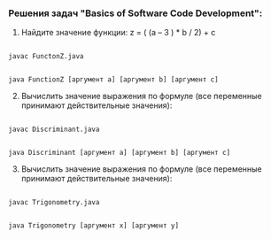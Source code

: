 ### Решения задач "Basics of Software Code Development":

1. Найдите значение функции: z = ( (a – 3 ) * b / 2) + c

<code>
javac FunctonZ.java

java FunctionZ [аргумент a] [аргумент b] [аргумент c]
</code>

2. Вычислить значение выражения по формуле (все переменные принимают действительные значения):

<code>
javac Discriminant.java

java Discriminant [аргумент a] [аргумент b] [аргумент c]
</code>

3. Вычислить значение выражения по формуле (все переменные принимают действительные значения):

<code>
javac Trigonometry.java

java Trigonometry [аргумент x] [аргумент y]
</code>
